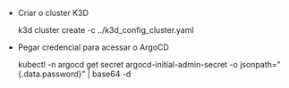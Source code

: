 - Criar o cluster K3D

    <!-- k3d cluster create -p "8081:30080@server:0" -p "80:31080@server:0" -p "443:32080@server:0" --servers 1 --agents 1 -->
    k3d cluster create -c ../k3d_config_cluster.yaml

- Pegar credencial para acessar o ArgoCD

    kubectl -n argocd get secret argocd-initial-admin-secret -o jsonpath="{.data.password}" | base64 -d

<!-- - Acessar página ArgoCD

    kubectl port-forward svc/argocd-server -n argocd 8080:443 -->